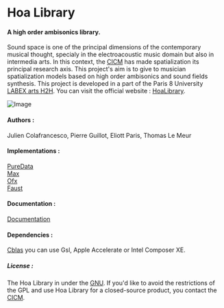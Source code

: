 # Hoa Library 

#### A high order ambisonics library.

Sound space is one of the principal dimensions of the contemporary musical thought, specialy in the electroacoustic music domain but also in intermedia arts. In this context, the [CICM](http://cicm.mshparisnord.org/ "CICM") has made spatialization its principal research axis. This project's aim is to give to musician spatialization models based on high order ambisonics and sound fields synthesis. This project is developed in a part of the Paris 8 University [LABEX arts H2H](http://www.labex-arts-h2h.fr/ "LABEX arts H2H"). You can visit the official website : [HoaLibrary](http://www.mshparisnord.fr/hoalibrary/ "HoaLibrary").

![Image](http://www.mshparisnord.fr/hoalibrary/wp-content/themes/hoa/images/hoa-icon03.svg "Hoa-Icon")

#### Authors :

Julien Colafrancesco, Pierre Guillot, Eliott Paris, Thomas Le Meur

#### Implementations :

[PureData](https://github.com/CICM/HoaLibrary-PD "PureData")<br/>
[Max](https://github.com/CICM/HoaLibrary-Max "Max")<br/>
[Ofx](https://github.com/CICM/ofxHoa "Open Framework")<br/>
[Faust](https://github.com/CICM/HoaLibrary-Faust "Faust")

#### Documentation :

[Documentation](http://cicm.github.io/HoaLibrary-Light "Documentation")

#### Dependencies : 

[Cblas](http://www.netlib.org/clapack/cblas/ "Cblas") you can use Gsl, Apple Accelerate or Intel Composer XE.

##### License : 

The Hoa Library in under the [GNU](http://www.gnu.org/copyleft/gpl.html "GNU Public License"). If you'd like to avoid the restrictions of the GPL and use Hoa Library for a closed-source product, you contact the [CICM](http://cicm.mshparisnord.org/ "CICM").


